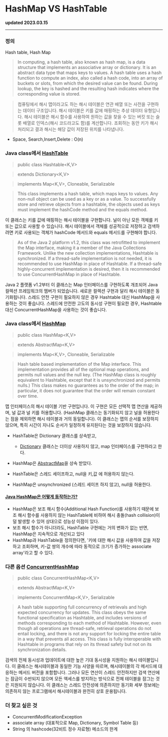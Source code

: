 # HashMap VS HashTable

**updated 2023.03.15**

<hr/>

### 정의

Hash table, Hash Map

> In computing, a hash table, also known as hash map, is a data structure that implements an associative array or dictionary. It is an abstract data type that maps keys to values. A hash table uses a hash function to compute an index, also called a hash code, into an array of buckets or slots, from which the desired value can be found. During lookup, the key is hashed and the resulting hash indicates where the corresponding value is stored.

> 컴퓨팅에서 해시 맵이라고도 하는 해시 테이블은 연관 배열 또는 사전을 구현하는 데이터 구조입니다. 해시 테이블은 키를 값에 매핑하는 추상 데이터 유형입니다. 해시 테이블은 해시 함수를 사용하여 원하는 값을 찾을 수 있는 버킷 또는 슬롯 배열로 인덱스(해시 코드라고도 함)를 계산합니다. 조회하는 동안 키가 해시 처리되고 결과 해시는 해당 값이 저장된 위치를 나타냅니다.

- Space, Search,Insert,Delete : O(n)

### Java class에서 [HashTable](https://docs.oracle.com/javase/8/docs/api/java/util/Hashtable.html)

> public class Hashtable<K,V>

> extends Dictionary<K,V>

> implements Map<K,V>, Cloneable, Serializable

> This class implements a hash table, which maps keys to values. Any non-null object can be used as a key or as a value.
> To successfully store and retrieve objects from a hashtable, the objects used as keys must implement the hashCode method and the equals method.

이 클래스는 키를 값에 매핑하는 해시 테이블을 구현합니다. 널이 아닌 모든 객체를 키 또는 값으로 사용할 수 있습니다.
해시 테이블에서 객체를 성공적으로 저장하고 검색하려면 키로 사용되는 객체가 hashCode 메서드와 equals 메서드를 구현해야 합니다.

> As of the Java 2 platform v1.2, this class was retrofitted to implement the Map interface, making it a member of the Java Collections Framework. Unlike the new collection implementations, Hashtable is synchronized. If a thread-safe implementation is not needed, it is recommended to use HashMap in place of Hashtable. If a thread-safe highly-concurrent implementation is desired, then it is recommended to use ConcurrentHashMap in place of Hashtable.

Java 2 플랫폼 v1.2부터 이 클래스는 Map 인터페이스를 구현하도록 개조되어 Java 컬렉션 프레임워크의 멤버가 되었습니다. 새로운 컬렉션 구현과 달리 해시 테이블은 동기화됩니다. 스레드 안전 구현이 필요하지 않은 경우 Hashtable 대신 HashMap을 사용하는 것이 좋습니다. 스레드에 안전한 고도의 동시성 구현이 필요한 경우, Hashtable 대신 ConcurrentHashMap을 사용하는 것이 좋습니다.

### Java class에서 [HashMap](https://docs.oracle.com/javase/8/docs/api/java/util/HashMap.html)

> public class HashMap<K,V>

> extends AbstractMap<K,V>

> implements Map<K,V>, Cloneable, Serializable

> Hash table based implementation of the Map interface. This implementation provides all of the optional map operations, and permits null values and the null key. (The HashMap class is roughly equivalent to Hashtable, except that it is unsynchronized and permits nulls.) This class makes no guarantees as to the order of the map; in particular, it does not guarantee that the order will remain constant over time.

맵 인터페이스의 해시 테이블 기반 구현입니다. 이 구현은 모든 선택적 맵 연산을 제공하며, 널 값과 널 키를 허용합니다. (HashMap 클래스는 동기화되지 않고 널을 허용한다는 점을 제외하면 해시 테이블과 거의 동일합니다). 이 클래스는 맵의 순서를 보장하지 않으며, 특히 시간이 지나도 순서가 일정하게 유지된다는 것을 보장하지 않습니다.

- HashTable은 Dictionary 클래스를 상속받고,
  - [Dictionary](https://docs.oracle.com/javase/8/docs/api/java/util/Dictionary.html) 클래스는 더이상 사용하지 않고, map 인터페이스를 구현하라고 한다.
- HashMap은 [AbstractMap](https://docs.oracle.com/javase/8/docs/api/java/util/AbstractMap.html)을 상속 받았다.

- HashTable은 스레드 세이프하고, null을 키,값 에 허용하지 않는다.
- HashMap은 unsynchronized (스레드 세이프 하지 않고), null을 허용한다.

#### [Java HashMap은 어떻게 동작하는가?](https://d2.naver.com/helloworld/831311)

- HashMap은 보조 해시 함수(Additional Hash Function)를 사용하기 때문에 보조 해시 함수를 사용하지 않는 HashTable에 비하여 해시 충돌(hash collision)이 덜 발생할 수 있어 상대으로 성능상 이점이 있다.
- 보조 해시 함수가 아니더라도, HashTable 구현에는 거의 변화가 없는 반면, HashMap은 지속적으로 개선되고 있다
- HashMap과 HashTable을 정의한다면, '키에 대한 해시 값을 사용하여 값을 저장하고 조회하며, 키-값 쌍의 개수에 따라 동적으로 크기가 증가하는 associate array'라고 할 수 있다.

### 다른 옵션 [ConcurrentHashMap](https://docs.oracle.com/javase/8/docs/api/java/util/concurrent/ConcurrentHashMap.html)

> public class ConcurrentHashMap<K,V>

> extends AbstractMap<K,V>

> implements ConcurrentMap<K,V>, Serializable

> A hash table supporting full concurrency of retrievals and high expected concurrency for updates. This class obeys the same functional specification as Hashtable, and includes versions of methods corresponding to each method of Hashtable. However, even though all operations are thread-safe, retrieval operations do not entail locking, and there is not any support for locking the entire table in a way that prevents all access. This class is fully interoperable with Hashtable in programs that rely on its thread safety but not on its synchronization details.

검색의 전체 동시성과 업데이트에 대한 높은 기대 동시성을 지원하는 해시 테이블입니다. 이 클래스는 해시테이블과 동일한 기능 사양을 따르며, 해시테이블의 각 메서드에 대응하는 메서드 버전을 포함합니다. 그러나 모든 연산이 스레드 안전하지만 검색 연산에는 잠금이 수반되지 않으며 모든 액세스를 방지하는 방식으로 전체 테이블을 잠그는 것은 지원되지 않습니다. 이 클래스는 스레드 안전성에 의존하지만 동기화 세부 정보에는 의존하지 않는 프로그램에서 해시테이블과 완전히 상호 운용됩니다.

### 더 찾고 싶은 것

- ConcurrentModificationException
- associate array (대표적으로 Map, Dictionary, Symbol Table 등)
- String 의 hashcode(32비트 정수 자료형) 메소드의 한계
